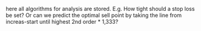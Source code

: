 here all algorithms for analysis are stored.
E.g. How tight should a stop loss be set?
Or can we predict the optimal sell point by taking the line from increas-start until highest 2nd order * 1,333?
